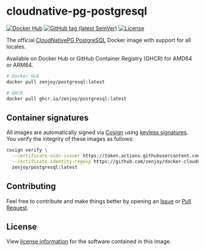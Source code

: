 # cloudnative-pg-postgresql

[![Docker Hub](https://img.shields.io/badge/Docker%20Hub-zenjoy%2Fpostgresql-lightgrey?style=flat)](https://hub.docker.com/r/zenjoy/postgresql)
[![GitHub tag (latest SemVer)](https://img.shields.io/github/v/tag/zenjoy/docker-cloudnative-pg-postgresql?label=version)](https://github.com/zenjoy/docker-cloudnative-pg-postgresql/tags)
[![License](https://img.shields.io/github/license/zenjoy/docker-cloudnative-pg-postgresql)](https://github.com/zenjoy/docker-cloudnative-pg-postgresql/blob/main/LICENSE)

The official [CloudNativePG PostgreSQL](https://github.com/cloudnative-pg/postgres-containers)
Docker image with support for all locales.

Available on Docker Hub or GitHub Container Registry (GHCR) for AMD64 or ARM64.

```sh
# Docker Hub
docker pull zenjoy/postgresql:latest

# GHCR
docker pull ghcr.io/zenjoy/postgresql:latest
```

## Container signatures

All images are automatically signed via [Cosign](https://docs.sigstore.dev/cosign/overview/) using
[keyless signatures](https://docs.sigstore.dev/cosign/keyless/). You verify the integrity of these
images as follows:

```sh
cosign verify \
  --certificate-oidc-issuer https://token.actions.githubusercontent.com \
  --certificate-identity-regexp https://github.com/zenjoy/docker-cloudnative-pg-postgresql/.github/workflows/ \
  zenjoy/postgresql:latest
```

## Contributing

Feel free to contribute and make things better by opening an
[Issue](https://github.com/zenjoy/docker-cloudnative-pg-postgresql/issues) or
[Pull Request](https://github.com/zenjoy/docker-cloudnative-pg-postgresql/pulls).

## License

View
[license information](https://github.com/zenjoy/docker-cloudnative-pg-postgresql/blob/main/LICENSE)
for the software contained in this image.
